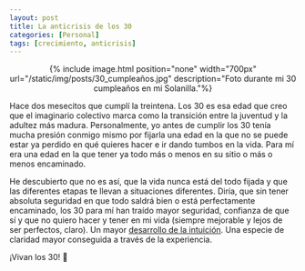 ```yaml
---
layout: post
title: La anticrisis de los 30
categories: [Personal]
tags: [crecimiento, anticrisis]
---
```


<center>
{% include image.html position="none" width="700px" url="/static/img/posts/30_cumpleaños.jpg" description="Foto durante mi 30 cumpleaños en mi Solanilla."%}
</center>

Hace dos mesecitos que cumplí la treintena. Los 30 es esa edad que creo que el imaginario colectivo marca como la transición entre la juventud y la adultez más madura. Personalmente, yo antes de cumplir los 30 tenía mucha presión conmigo mismo por fijarla una edad en la que no se puede estar ya perdido en qué quieres hacer e ir dando tumbos en la vida. Para mí era una edad en la que tener ya todo más o menos en su sitio o más o menos encaminado.

He descubierto que no es así, que la vida nunca está del todo fijada y que las diferentes etapas te llevan a situaciones diferentes. Diría, que sin tener absoluta seguridad en que todo saldrá bien o está perfectamente encaminado, los 30 para mí han traído mayor seguridad, confianza de que sí y que no quiero hacer y tener en mi vida (siempre mejorable y lejos de ser perfectos, claro). Un mayor [desarrollo de la intuición](/seguir-tu-intuicion.html). Una especie de claridad mayor conseguida a través de la experiencia.

¡Vivan los 30! 🎂
